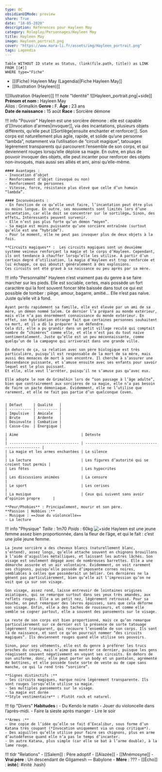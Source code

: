 ```yaml
---
type: OC
obsidianUIMode: preview
share: True
date: "18-05-2020"
description: Références pour Hayleen May
category: Roleplay/Personnages/Hayleen May
title: Hayleen May
image: Hayleen_portrait.png
cover: "https://www.mara-li.fr/assets/img/Hayleen_portrait.png"
tags: Lagendia
---
```

```dataview
Table WITHOUT ID state as Status, (link(file.path, title)) as LINK 
FROM [[#]]
WHERE type="Fiche"
```

- [[(Fiche) Hayleen May (Lagendia)|Fiche Hayleen May]]
- [[Illustration (Hayleen)]]

![[Illustration (Hayleen)]]
!!! note "Identité"
	![[Hayleen_portrait.png|+side]]
	**Prénom et nom :** Hayleen May  
	*Alias :* Grimalkin
	**Genre :** F.
	**Âge :** 23 ans  
	**Date de naissance :** 15 août 
	**Race :** Sorcière démone  

!!! info "Pouvoir"
	Hayleen est une sorcière démone : elle est capable d’[[Invocation d'armes|invoquer]], via des incantations, plusieurs objets différents, qu’elle peut [[Sortilège|ensuite enchanter et renforcer]]. 
	Son corps est naturellement plus agile, rapide, et solide qu’une personne “lambda”, notamment via l’utilisation de “circuit magique”, tatouages légèrement transparents qui parcourent l’ensemble de son corps, et qui deviennent rouges lorsqu’elle déploie sa magie. 
	En outre, en plus de pouvoir invoquer des objets, elle peut incanter pour renforcer des objets non-invoqués, mais aussi ses alliés et ami, ainsi qu’elle-même. 
	
	#### Avantages :
	- Invocation d’objet
	- Renforcement d’objet (invoqué ou non)
	- Renforcement de personnes
	- Vitesse, force, résistance plus élevé que celle d’un humain “lambda”.
	
	#### Inconvénients :
	- En fonction de ce qu’elle veut faire, l’incantation peut être plus ou moins longue. En outre, ses mouvements sont limités lors d’une incantation, car elle doit se concentrer sur le sortilège… Sinon, des effets… Intéressants peuvent survenir.
	- Elle n’est pas plus forte qu’un démon “moyen”.
	- Sa magie est moins puissante qu’une sorcière entraînée (surtout qu’elle est une “hybride”).
	- Pour le moment, elle ne peut pas invoquer plus de deux objets à la fois.
	
	**Circuits magiques** :  Les circuits magiques sont un deuxième système veineux renforçant la magie et le corps d’Hayleen. Cependant, ils ont tendance à chauffer lorsqu’elle les utilise. A partir d’un certain degré d’utilisation, la magie d’Hayleen est trop renforcée et lui échappe, ce qui aboutit généralement à des explosions.
	Ces circuits ont été gravé à sa naissance ou peu après par sa mère.

!!! info "Personnalité"
	Hayleen n’est vraiment pas du genre à se faire marcher sur les pieds. Elle est sociable, certes, mais possède un fort caractère qui la font souvent foncer tête baissée dans tout ce qui est possible de tomber : piège, amour, bagarre, amitié… Elle n’est pas naïve. Juste qu’elle vit à fond. 
	
	Ayant perdu rapidement sa famille, elle est élevée par un ami de sa mère, un démon nommé Salem. Ce dernier l’a préparé au monde extérieur, mais elle n’a pas énormément connaissance du monde extérieur. En effet, son hybridation étrange fait que certaines personnes souhaitent sa mort, et il a dû la préparer à se défendre. 
	Cela dit, elle a pu grandir dans un petit village reculé qui comptait nombre de “chimères” comme elle, et elle n’est pas du tout naïve sentimentalement. Juste qu’elle est un peu méconnaissante, comme quelqu’un de la campagne qui arriverait dans une grande ville.
	
	En dehors de ça, sa relation avec son père biologique est très particulière, puisqu’il est responsable de la mort de sa mère, mais aussi des menaces de mort à son encontre. Il cherche à s’assurer une descendance puissante, et s’amuse ensuite avec ses enfants pour savoir lequel est le plus puissant.
	Et elle, elle veut l’arrêter, puisqu’il ne s’amuse pas qu’avec eux.
	
	Elle adopte le nom de Grimalkin lors de “son passage à l’âge adulte”, bien que contrairement aux sorcières de sa magie, elle n’a pas besoin de faire un pacte démoniaque. Évidemment, elle ne l’utilise que rarement, et elle ne fait pas partie d’un quelconque Coven. 
	
	
	| Défaut     | Qualité   |
	| ---------- | --------- |
	| Impulsive  | Amicale   |
	| Brute      | Ardente   |
	| Désinvolte | Combative |
	| Casse-Cou  | Énergique |
	
	| Aime                             | Déteste                                           |
	| -------------------------------- | ------------------------------------------------- |
	| La magie et les armes enchantées | Le silence                                        |
	| La lecture                       | Les figures d’autorité qui se croient tout permis |
	| Les fêtes                        | Les hypocrites                                    |
	| Les discussions animées          | La censure                                        |
	| Le sport                         | Les cerises                                       |
	| La musique                       | Ceux qui suivent sans avoir d’opinion propre      |
	
	**Peur/Phobies** : Principalement, mourir et son père.
	**Passion | Hobbies :**
	- Musique : ==Joue du violoncelle==
	- La lecture

!!! info "Physique"
	*Taille* : 1m70
	*Poids* : 60kg
	![+side](https://lh5.googleusercontent.com/YGkLl1TAv5q7Z5DXwwNlFJwuAjUUVv217w6Nd9uygb-fkhd4GZkXiqC25wy5Ehpr7tW1rwqiZlnLGaNL7vFiKgMflX-ILFLfJv2Dk0J8ImFEimxJs0ufmTOJX44LiddjGQdGSsdM)
	Hayleen est une jeune femme assez bien proportionnée, dans la fleur de l’âge, et qui le fait : c’est une jolie jeune femme.
	
	La jeune sorcière a des cheveux blancs (naturellement blanc, s’entend), assez longs, qu’elle attache souvent en chignons brouillons à l’aide d’aiguilles métalliques, et laissant les autres lâchés. Son visage est seulement dégagé avec de nombreuses barrettes. Elle a une démarche assurée et un air volontaire. Évidemment, on voit rarement ses chignons, puisqu’elle possède d’imposante cornes noires, semblables à celles que possèderait un bélier. Ces dernières ne la gênent pas particulièrement, bien qu’elle ait l’impression qu’on ne voit que ça sur son visage. 
	
	Son visage, assez rond, laisse entrevoir de lointaines origines asiatiques, qui se remarque surtout dans ses yeux très amandes, aux reflets rouges. Elle a un petit nez, légèrement retroussé. Pour sa bouche, on peut remarquer des lèvres épaisses, sans que cela déforme son visage. Enfin, elle a des taches de rousseurs, et comme elle semble se cogner partout, elle a souvent des pansements sur le visage.
	
	Le reste de son corps est bien proportionné, mais ce qu’on remarque particulièrement sur ce dernier est la présence de sorte tatouage légèrement transparent, qui recouvre l’ensemble de son corps. Ils sont là de naissance, et sont ce qu’on pourrait nommer “des circuits magiques”. Ils deviennent rouges quand elle utilise ses pouvoirs.
	
	Sinon, pour ses vêtements, elle est du genre à préférer les trucs proches du corps, mais n’aime pas montrer ce dernier, puisque les gens réagissent souvent négativement en voyant ses circuits. En dehors de son uniforme, donc, elle peut porter un body et un pantalon, agrémenté de bottines, et elle possède toute sorte de veste ou de cape sans manche, ce qui la rend très “sorcière”. 
	
	**Signes distinctifs :**
	- Ses circuits magiques, marque noire légèrement transparente. Ils sont rouges lorsqu’elle utilise sa magie. 
	- Ses multiples pansements sur le visage. 
	- Sa magie est dorée
	**Style vestimentaire** : Plutôt rock et naturel.

!!! tip "Divers"
	**Habitudes :**
	- Du Kendo le matin
	- Jouer du violoncelle dans l’après-midi.
	- Faire la sieste après manger
	- Lire le soir
	
	**Armes :**
	- Une copie de l’idée qu’elle se fait d’Excalibur, sous forme d’un Katana très coupant (*Invocation uniquement via un coup critique*).
	- Des aiguilles qu’elle utilise pour faire ses chignons, plus en arme d’autodéfense quand elle n’a pas le temps d’incanter. 
	- Un autre Katana, plus simple (car elle se bat à l’arme double), à la lame rouge.

!!! tldr "Relations"
	- [[Salem]] : Père adoptif
	- [[Alazée]]
	- [[Mnémosyne]]
	- **Vrai père** : Un descendant de Gilgamesh — Babylone
	- **Mère** : ???
	- [[Écho]] : **inité**{: #inité .hash}  
